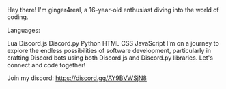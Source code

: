 Hey there! I'm ginger4real, a 16-year-old enthusiast diving into the world of coding.

Languages:

Lua
Discord.js
Discord.py
Python
HTML
CSS
JavaScript
I'm on a journey to explore the endless possibilities of software development, particularly in crafting Discord bots using both Discord.js and Discord.py libraries. Let's connect and code together!

Join my discord: https://discord.gg/AY9BVWSjN8
